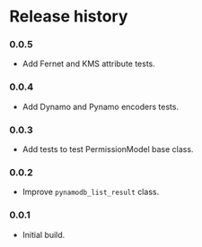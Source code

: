 # Release history

### 0.0.5
* Add Fernet and KMS attribute tests.

### 0.0.4
* Add Dynamo and Pynamo encoders tests.

### 0.0.3
* Add tests to test PermissionModel base class.

### 0.0.2
* Improve `pynamodb_list_result` class.

### 0.0.1
* Initial build.

